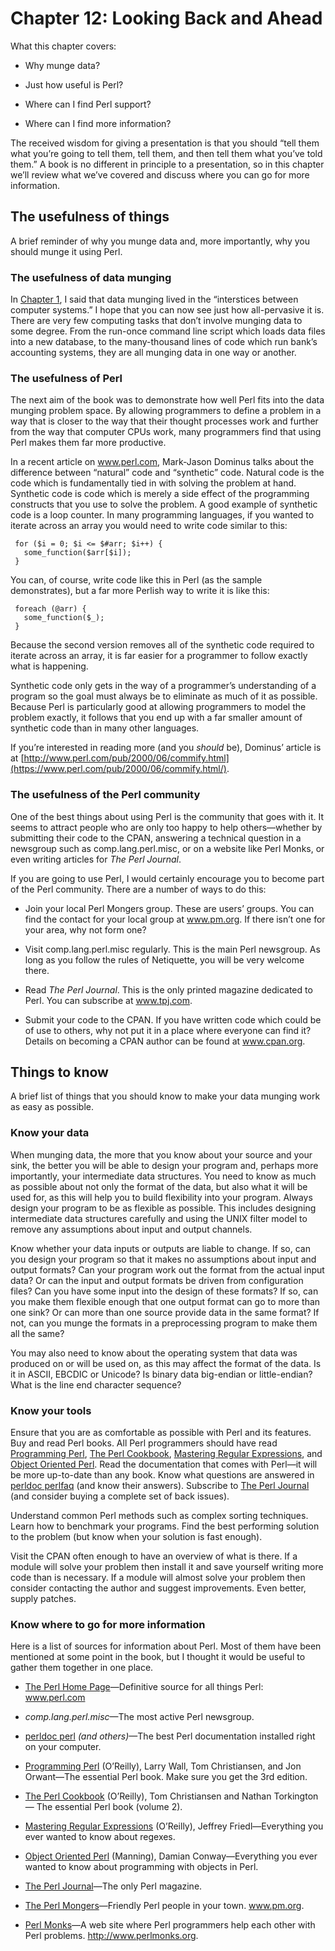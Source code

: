 Chapter 12: Looking Back and Ahead
==================================

What this chapter covers:

*  Why munge data?

*  Just how useful is Perl?

*  Where can I find Perl support?

*  Where can I find more information?

The received wisdom for giving a presentation is that you should
“tell them what you’re going to tell them, tell them, and then tell
them what you’ve told them.” A book is no different in principle to a
presentation, so in this chapter we’ll review what we’ve covered and
discuss where you can go for more information.

The usefulness of things
------------------------

A brief reminder of why you munge data and, more importantly, why you
should munge it using Perl.

### The usefulness of data munging

In [Chapter 1](ch004.xhtml), I said that data munging lived in the “interstices
between computer systems.” I hope that you can now see just how
all-pervasive it is. There are very few computing tasks that don’t
involve munging data to some degree. From the run-once command line
script which loads data files into a new database, to the
many-thousand lines of code which run bank’s accounting systems, they
are all munging data in one way or another.

### The usefulness of Perl

The next aim of the book was to demonstrate how well Perl fits into
the data munging problem space. By allowing programmers to define a
problem in a way that is closer to the way that their thought
processes work and further from the way that computer CPUs work, many
programmers find that using Perl makes them far more productive.

In a recent article on www.perl.com, Mark-Jason Dominus talks about
the difference between “natural” code and “synthetic” code. Natural
code is the code which is fundamentally tied in with solving the
problem at hand. Synthetic code is code which is merely a side effect
of the programming constructs that you use to solve the problem. A
good example of synthetic code is a loop counter. In many programming
languages, if you wanted to iterate across an array you would need to
write code similar to this:

	 for ($i = 0; $i <= $#arr; $i++) {
	   some_function($arr[$i]);
	 }

You can, of course, write code like this in Perl (as the sample
demonstrates), but a far more Perlish way to write it is like this:

	 foreach (@arr) {
	   some_function($_);
	 }

Because the second version removes all of the synthetic code required
to iterate across an array, it is far easier for a programmer to
follow exactly what is happening.

Synthetic code only gets in the way of a programmer’s understanding of
a program so the goal must always be to eliminate as much of it as
possible. Because Perl is particularly good at allowing programmers to
model the problem exactly, it follows that you end up with a far
smaller amount of synthetic code than in many other languages.

If you’re interested in reading more (and you *should* be), Dominus’
article is at [http://www.perl.com/pub/2000/06/commify.html](https://www.perl.com/pub/2000/06/commify.html/).

### The usefulness of the Perl community

One of the best things about using Perl is the community that goes with it. It seems to attract people who are only too happy to help others—whether by submitting their code to the CPAN, answering a technical question in a newsgroup such as comp.lang.perl.misc, or on a website like Perl Monks, or even writing articles for *The Perl Journal*.

If you are going to use Perl, I would certainly encourage you to become part of the Perl community. There are a number of ways to do this:

*  Join your local Perl Mongers group. These are users’ groups. You can find the contact for your local group at www.pm.org. If there isn’t one for your area, why not form one?

*  Visit comp.lang.perl.misc regularly. This is the main Perl newsgroup. As long as you follow the rules of Netiquette, you will be very welcome there.

*  Read *The Perl Journal*. This is the only printed magazine dedicated to Perl. You can subscribe at www.tpj.com.

*  Submit your code to the CPAN. If you have written code which could be of use to others, why not put it in a place where everyone can find it? Details on becoming a CPAN author can be found at www.cpan.org.

Things to know
--------------

A brief list of things that you should know to make your data munging
work as easy as possible.

### Know your data

When munging data, the more that you know about your source and your
sink, the better you will be able to design your program and, perhaps
more importantly, your intermediate data structures. You need to know
as much as possible about not only the format of the data, but also
what it will be used for, as this will help you to build flexibility
into your program. Always design your program to be as flexible as
possible. This includes designing intermediate data structures
carefully and using the UNIX filter model to remove any assumptions
about input and output channels.

Know whether your data inputs or outputs are liable to change. If so,
can you design your program so that it makes no assumptions about
input and output formats? Can your program work out the format from
the actual input data? Or can the input and output formats be driven
from configuration files? Can you have some input into the design of
these formats? If so, can you make them flexible enough that one
output format can go to more than one sink? Or can more than one
source provide data in the same format? If not, can you munge the
formats in a preprocessing program to make them all the same?

You may also need to know about the operating system that data was
produced on or will be used on, as this may affect the format of the
data. Is it in ASCII, EBCDIC or Unicode? Is binary data big-endian or
little-endian? What is the line end character sequence?

### Know your tools

Ensure that you are as comfortable as possible with Perl and its
features. Buy and read Perl books. All Perl programmers should have
read [Programming Perl](https://learning.oreilly.com/library/view/programming-perl-3rd/0596000278/), [The Perl Cookbook](https://learning.oreilly.com/library/view/perl-cookbook-2nd/0596003137/), [Mastering Regular
Expressions](https://learning.oreilly.com/library/view/mastering-regular-expressions/0596528124/), and [Object Oriented Perl](https://www.manning.com/books/object-oriented-perl). Read the documentation that
comes with Perl—it will be more up-to-date than any book. Know what
questions are answered in [perldoc perlfaq](https://perldoc.perl.org/perlfaq) (and know their answers).
Subscribe to [The Perl Journal](https://www.foo.be/docs/tpj/) (and consider buying a complete set of
back issues).

Understand common Perl methods such as complex sorting techniques.
Learn how to benchmark your programs. Find the best performing
solution to the problem (but know when your solution is fast
enough).

Visit the CPAN often enough to have an overview of what is there. If a
module will solve your problem then install it and save yourself
writing more code than is necessary. If a module will almost solve
your problem then consider contacting the author and suggest
improvements. Even better, supply patches.

### Know where to go for more information

Here is a list of sources for information about Perl. Most of them
have been mentioned at some point in the book, but I thought it would
be useful to gather them together in one place.

*  [The Perl Home Page](http://www.perl.com)—Definitive source for all things Perl: www.perl.com

*  *comp.lang.perl.misc*—The most active Perl newsgroup.

*  [perldoc perl](https://perldoc.perl.org) *(and others)*—The best Perl documentation installed right on your computer.

*  [Programming Perl](https://learning.oreilly.com/library/view/programming-perl-3rd/0596000278/) (O’Reilly), Larry Wall, Tom Christiansen, and Jon Orwant—The essential Perl book. Make sure you get the 3rd edition.

*  [The Perl Cookbook](https://learning.oreilly.com/library/view/perl-cookbook-2nd/0596003137/) (O’Reilly), Tom Christiansen and Nathan Torkington— The essential Perl book (volume 2).

*  [Mastering Regular Expressions](https://learning.oreilly.com/library/view/mastering-regular-expressions/0596528124/) (O’Reilly), Jeffrey Friedl—Everything you ever wanted to know about regexes.

*  [Object Oriented Perl](https://www.manning.com/books/object-oriented-perl) (Manning), Damian Conway—Everything you ever wanted to know about programming with objects in Perl.

*  [The Perl Journal](https://www.foo.be/docs/tpj/)—The only Perl magazine.

*  [The Perl Mongers](http://www.pm.org)—Friendly Perl people in your town. www.pm.org.

*  [Perl Monks](https://www.perlmonks.org)—A web site where Perl programmers help each other with Perl problems. http://www.perlmonks.org.
